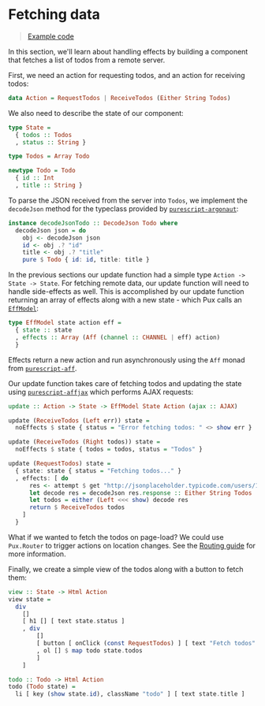 # Fetching data

> [Example code](https://github.com/alexmingoia/purescript-pux/tree/master/examples/ajax/)

In this section, we'll learn about handling effects by building a component
that fetches a list of todos from a remote server.

First, we need an action for requesting todos, and an action for receiving
todos:

```purescript
data Action = RequestTodos | ReceiveTodos (Either String Todos)
```

We also need to describe the state of our component:

```purescript
type State =
  { todos :: Todos
  , status :: String }

type Todos = Array Todo

newtype Todo = Todo
  { id :: Int
  , title :: String }
```

To parse the JSON received from the server into `Todos`, we implement the
`decodeJson` method for the typeclass provided by
[`purescript-argonaut`](https://github.com/purescript-contrib/purescript-argonaut):

```purescript
instance decodeJsonTodo :: DecodeJson Todo where
  decodeJson json = do
    obj <- decodeJson json
    id <- obj .? "id"
    title <- obj .? "title"
    pure $ Todo { id: id, title: title }
```

In the previous sections our update function had a simple type `Action ->
State -> State`. For fetching remote data, our update function will need to
handle side-effects as well. This is accomplished by our update function returning an array of effects
along with a new state - which Pux calls an [`EffModel`](/API/Pux.html#effmodel):

```purescript
type EffModel state action eff =
  { state :: state
  , effects :: Array (Aff (channel :: CHANNEL | eff) action)
  }
```

Effects return a new action and run asynchronously using the `Aff` monad from
[`purescript-aff`](https://github.com/slamdata/purescript-aff).

Our update function takes care of fetching todos and updating the state using
[`purescript-affjax`](https://github.com/slamdata/purescript-affjax) which
performs AJAX requests:

```purescript
update :: Action -> State -> EffModel State Action (ajax :: AJAX)

update (ReceiveTodos (Left err)) state =
  noEffects $ state { status = "Error fetching todos: " <> show err }

update (ReceiveTodos (Right todos)) state =
  noEffects $ state { todos = todos, status = "Todos" }

update (RequestTodos) state =
  { state: state { status = "Fetching todos..." }
  , effects: [ do
      res <- attempt $ get "http://jsonplaceholder.typicode.com/users/1/todos"
      let decode res = decodeJson res.response :: Either String Todos
      let todos = either (Left <<< show) decode res
      return $ ReceiveTodos todos
    ]
  }
```

What if we wanted to fetch the todos on page-load? We could use
`Pux.Router` to trigger actions on location changes. See the
[Routing guide](/routing.html) for more information.

Finally, we create a simple view of the todos along with a button to fetch
them:

```purescript
view :: State -> Html Action
view state =
  div
    []
    [ h1 [] [ text state.status ]
    , div
        []
        [ button [ onClick (const RequestTodos) ] [ text "Fetch todos" ]
        , ol [] $ map todo state.todos
        ]
    ]

todo :: Todo -> Html Action
todo (Todo state) =
  li [ key (show state.id), className "todo" ] [ text state.title ]
```
